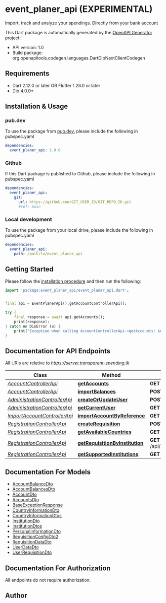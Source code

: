 # event_planer_api (EXPERIMENTAL)
Import, track and analyze your spendings. Directly from your bank account

This Dart package is automatically generated by the [OpenAPI Generator](https://openapi-generator.tech) project:

- API version: 1.0
- Build package: org.openapitools.codegen.languages.DartDioNextClientCodegen

## Requirements

* Dart 2.12.0 or later OR Flutter 1.26.0 or later
* Dio 4.0.0+

## Installation & Usage

### pub.dev
To use the package from [pub.dev](https://pub.dev), please include the following in pubspec.yaml
```yaml
dependencies:
  event_planer_api: 1.0.0
```

### Github
If this Dart package is published to Github, please include the following in pubspec.yaml
```yaml
dependencies:
  event_planer_api:
    git:
      url: https://github.com/GIT_USER_ID/GIT_REPO_ID.git
      #ref: main
```

### Local development
To use the package from your local drive, please include the following in pubspec.yaml
```yaml
dependencies:
  event_planer_api:
    path: /path/to/event_planer_api
```

## Getting Started

Please follow the [installation procedure](#installation--usage) and then run the following:

```dart
import 'package:event_planer_api/event_planer_api.dart';


final api = EventPlanerApi().getAccountControllerApi();

try {
    final response = await api.getAccounts();
    print(response);
} catch on DioError (e) {
    print("Exception when calling AccountControllerApi->getAccounts: $e\n");
}

```

## Documentation for API Endpoints

All URIs are relative to *https://server.transparent-spending.tk*

Class | Method | HTTP request | Description
------------ | ------------- | ------------- | -------------
[*AccountControllerApi*](doc/AccountControllerApi.md) | [**getAccounts**](doc/AccountControllerApi.md#getaccounts) | **GET** /api/sec/account | 
[*AccountControllerApi*](doc/AccountControllerApi.md) | [**importBalances**](doc/AccountControllerApi.md#importbalances) | **POST** /api/sec/account/balance/import | 
[*AdministrationControllerApi*](doc/AdministrationControllerApi.md) | [**createOrUpdateUser**](doc/AdministrationControllerApi.md#createorupdateuser) | **POST** /api/sec/administration/user | 
[*AdministrationControllerApi*](doc/AdministrationControllerApi.md) | [**getCurrentUser**](doc/AdministrationControllerApi.md#getcurrentuser) | **GET** /api/sec/administration/user | 
[*ImportAccountControllerApi*](doc/ImportAccountControllerApi.md) | [**importAccountByReference**](doc/ImportAccountControllerApi.md#importaccountbyreference) | **GET** /registration/import/success | 
[*RegistrationControllerApi*](doc/RegistrationControllerApi.md) | [**createRequisition**](doc/RegistrationControllerApi.md#createrequisition) | **POST** /api/sec/registration/institution/requisition | 
[*RegistrationControllerApi*](doc/RegistrationControllerApi.md) | [**getAvailableCountries**](doc/RegistrationControllerApi.md#getavailablecountries) | **GET** /api/sec/registration/institution/country | 
[*RegistrationControllerApi*](doc/RegistrationControllerApi.md) | [**getRequisitionByInstitution**](doc/RegistrationControllerApi.md#getrequisitionbyinstitution) | **GET** /api/sec/registration/institution/requisition/{institution} | 
[*RegistrationControllerApi*](doc/RegistrationControllerApi.md) | [**getSupportedInstitutions**](doc/RegistrationControllerApi.md#getsupportedinstitutions) | **GET** /api/sec/registration/institution | 


## Documentation For Models

 - [AccountBalanceDto](doc/AccountBalanceDto.md)
 - [AccountBalancesDto](doc/AccountBalancesDto.md)
 - [AccountDto](doc/AccountDto.md)
 - [AccountsDto](doc/AccountsDto.md)
 - [BaseExceptionResponse](doc/BaseExceptionResponse.md)
 - [CountryInformationDto](doc/CountryInformationDto.md)
 - [CountryInformationDtos](doc/CountryInformationDtos.md)
 - [InstitutionDto](doc/InstitutionDto.md)
 - [InstitutionDtos](doc/InstitutionDtos.md)
 - [PersonalInformationDto](doc/PersonalInformationDto.md)
 - [RequisitionConfigDto2](doc/RequisitionConfigDto2.md)
 - [RequisitionDataDto](doc/RequisitionDataDto.md)
 - [UserDataDto](doc/UserDataDto.md)
 - [UserRequisitionDto](doc/UserRequisitionDto.md)


## Documentation For Authorization

 All endpoints do not require authorization.


## Author



